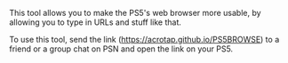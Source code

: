 This tool allows you to make the PS5's web browser more usable, by allowing you to type in URLs and stuff like that.

To use this tool, send the link (https://acrotap.github.io/PS5BROWSE) to a friend or a group chat on PSN and open the link on your PS5.
